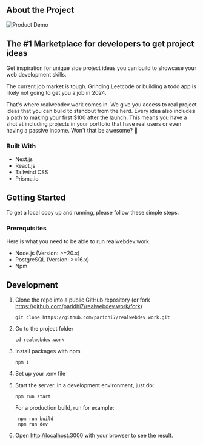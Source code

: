 ## About the Project

![Product Demo](https://github.com/paridhi7/realwebdev.work/releases/download/v1.0.0/chrome-capture-2024-4-18.gif)

## The #1 Marketplace for developers to get project ideas

Get inspiration for unique side project ideas you can build to showcase your web development skills. 

The current job market is tough. Grinding Leetcode or building a todo app is likely not going to get you a job in 2024.

That's where realwebdev.work comes in. We give you access to real project ideas that you can build to standout from the herd. Every idea also includes a path to making your first $100 after the launch. This means you have a shot at including projects in your portfolio that have real users or even having a passive income. Won't that be awesome? 🚀

### Built With

- Next.js
- React.js
- Tailwind CSS
- Prisma.io

## Getting Started

To get a local copy up and running, please follow these simple steps.

### Prerequisites

Here is what you need to be able to run realwebdev.work.

- Node.js (Version: >=20.x)
- PostgreSQL (Version: >=16.x)
- Npm 

## Development

1. Clone the repo into a public GitHub repository (or fork https://github.com/paridhi7/realwebdev.work/fork)

   ```git clone https://github.com/paridhi7/realwebdev.work.git```

2. Go to the project folder

   ```cd realwebdev.work```

3. Install packages with npm

   ```npm i```

4. Set up your .env file

5. Start the server. In a development environment, just do:

   ```npm run start```

   For a production build, run for example:

   ```
    npm run build
    npm run dev
   ```

6. Open [http://localhost:3000](http://localhost:3000) with your browser to see the result.

